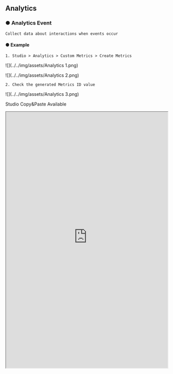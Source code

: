 ## Analytics

### ● Analytics Event

    Collect data about interactions when events occur

#### ● Example

    1. Studio > Analytics > Custom Metrics > Create Metrics
![](../../img/assets/Analytics 1.png)

![](../../img/assets/Analytics 2.png)

    2. Check the generated Metrics ID value
![](../../img/assets/Analytics 3.png)

<p class='comment'>Studio Copy&Paste Available</p>
<iframe
    src="https://d1sxhpvag16wqc.cloudfront.net/v3.1.0/analytics/analytics"
    width="100%"
    height="800px"
    allow=""
    sandbox="allow-scripts allow-same-origin" />
<div class="display-pdf">
    <p><img src="../img/assets/analytics_example_1.png" alt="" /></p>
    <p><img src="../img/assets/analytics_example_2.png" alt="" /></p>
</div>

    3. Type "aaa" to count Trigger Metrics > test Channel > visit Menu > "call" Action +1

![](../../img/assets/Analytics 4.png)

    Metrics > "Channel" Level
![](../../img/assets/Analytics 5.png)

    Metrics > Channel > "Menu" Level
![](../../img/assets/Analytics 6.png)

    Metrics > Channel > Menu > Action Level > "call"
![](../../img/assets/Analytics 7.png)

    Metrics > Channel > Menu > Action Level > "visit"
![](../../img/assets/Analytics 8.png)

    4. Type "bbb" to count Trigger Metrics > test Channel > visit Menu > "call" Action -1
![](../../img/assets/Analytics 9.png)

    Metrics > "Channel" Level
![](../../img/assets/Analytics 10.png)

    Metrics > Channel > "Menu" Level
![](../../img/assets/Analytics 11.png)

    Metrics > Channel > Menu > Action Level > "call"
![](../../img/assets/Analytics 12.png)

    Metrics > Channel > Menu > Action Level > "visit"
![](../../img/assets/Analytics 13.png)

